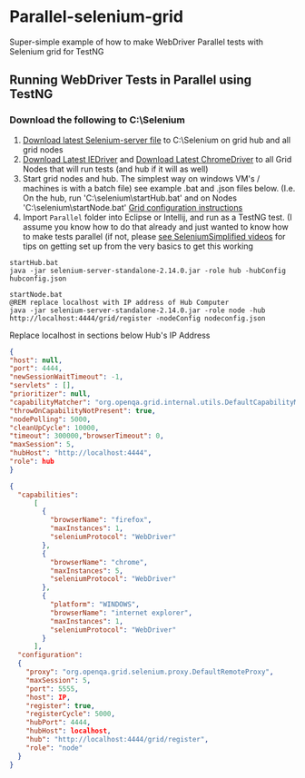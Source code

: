 # Parallel-selenium-grid
Super-simple example of how to make WebDriver Parallel tests with Selenium grid for TestNG

## Running WebDriver Tests in Parallel using TestNG

### Download the following to C:\Selenium
1. [Download latest Selenium-server file](http://goo.gl/PJUZfa) to C:\Selenium on grid hub and all grid nodes
2. [Download Latest IEDriver](http://selenium-release.storage.googleapis.com/index.html) and [Download Latest ChromeDriver](https://sites.google.com/a/chromium.org/chromedriver/downloads) to all Grid Nodes that will run tests (and hub if it will as well)
3. Start grid nodes and hub. The simplest way on windows VM's / machines is with a batch file) see example .bat and .json files below. (I.e. On the hub, run 'C:\selenium\startHub.bat' and on Nodes 'C:\selenium\startNode.bat' [Grid configuration instructions](https://github.com/SeleniumHQ/selenium/wiki/Grid2)
4. Import `Parallel` folder into Eclipse or Intellij, and run as a TestNG test. (I assume you know how to do that already and just wanted to know how to make tests parallel (if not, please [see SeleniumSimplified videos](http://seleniumsimplified.com/get-started/) for tips on getting set up from the very basics to get this working

````batch
startHub.bat
java -jar selenium-server-standalone-2.14.0.jar -role hub -hubConfig hubconfig.json
````

````batch
startNode.bat
@REM replace localhost with IP address of Hub Computer
java -jar selenium-server-standalone-2.14.0.jar -role node -hub http://localhost:4444/grid/register -nodeConfig nodeconfig.json
````

Replace localhost in sections below Hub's IP Address
````JSON
{
"host": null,
"port": 4444,
"newSessionWaitTimeout": -1,
"servlets" : [],
"prioritizer": null,
"capabilityMatcher": "org.openqa.grid.internal.utils.DefaultCapabilityMatcher",
"throwOnCapabilityNotPresent": true,
"nodePolling": 5000,
"cleanUpCycle": 10000,
"timeout": 300000,"browserTimeout": 0,
"maxSession": 5,
"hubHost": "http://localhost:4444",
"role": hub
}
````

````JSON
{
  "capabilities":
      [
        {
          "browserName": "firefox",
          "maxInstances": 1,
          "seleniumProtocol": "WebDriver"
        },
        {
          "browserName": "chrome",
          "maxInstances": 5,
          "seleniumProtocol": "WebDriver"
        },
        {
          "platform": "WINDOWS",
          "browserName": "internet explorer",
          "maxInstances": 1,
          "seleniumProtocol": "WebDriver"
        }
      ],
  "configuration":
  {
    "proxy": "org.openqa.grid.selenium.proxy.DefaultRemoteProxy",
    "maxSession": 5,
    "port": 5555,
    "host": IP,
    "register": true,
    "registerCycle": 5000,
    "hubPort": 4444,
    "hubHost": localhost,
    "hub": "http://localhost:4444/grid/register",
    "role": "node"
  }
}
````
